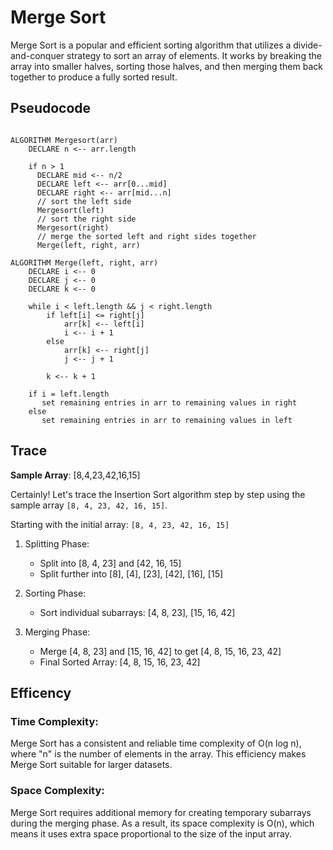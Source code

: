 # Merge Sort

Merge Sort is a popular and efficient sorting algorithm that utilizes a divide-and-conquer strategy to sort an array of elements. It works by breaking the array into smaller halves, sorting those halves, and then merging them back together to produce a fully sorted result.

## Pseudocode

```

ALGORITHM Mergesort(arr)
    DECLARE n <-- arr.length

    if n > 1
      DECLARE mid <-- n/2
      DECLARE left <-- arr[0...mid]
      DECLARE right <-- arr[mid...n]
      // sort the left side
      Mergesort(left)
      // sort the right side
      Mergesort(right)
      // merge the sorted left and right sides together
      Merge(left, right, arr)

ALGORITHM Merge(left, right, arr)
    DECLARE i <-- 0
    DECLARE j <-- 0
    DECLARE k <-- 0

    while i < left.length && j < right.length
        if left[i] <= right[j]
            arr[k] <-- left[i]
            i <-- i + 1
        else
            arr[k] <-- right[j]
            j <-- j + 1

        k <-- k + 1

    if i = left.length
       set remaining entries in arr to remaining values in right
    else
       set remaining entries in arr to remaining values in left

```

## Trace

**Sample Array**: [8,4,23,42,16,15]

Certainly! Let's trace the Insertion Sort algorithm step by step using the sample array `[8, 4, 23, 42, 16, 15]`.

Starting with the initial array: `[8, 4, 23, 42, 16, 15]`

1. Splitting Phase:

   - Split into [8, 4, 23] and [42, 16, 15]
   - Split further into [8], [4], [23], [42], [16], [15]

2. Sorting Phase:

   - Sort individual subarrays: [4, 8, 23], [15, 16, 42]

3. Merging Phase:

   - Merge [4, 8, 23] and [15, 16, 42] to get [4, 8, 15, 16, 23, 42]
   - Final Sorted Array: [4, 8, 15, 16, 23, 42]

## Efficency

### Time Complexity:

Merge Sort has a consistent and reliable time complexity of O(n log n), where "n" is the number of elements in the array. This efficiency makes Merge Sort suitable for larger datasets.

### Space Complexity:

Merge Sort requires additional memory for creating temporary subarrays during the merging phase. As a result, its space complexity is O(n), which means it uses extra space proportional to the size of the input array.
